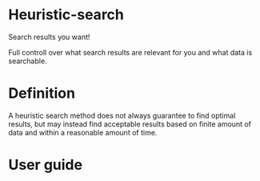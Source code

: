 # Heuristic-search
Search results you want!

Full controll over what search results are relevant for you and what data is searchable. 

# Definition
A heuristic search method does not always guarantee to find optimal results, but may instead find acceptable results based on finite amount of data and within a reasonable amount of time.

# User guide
